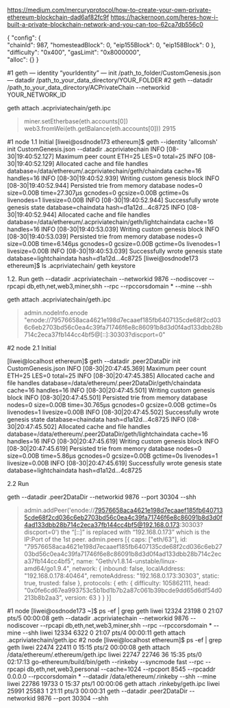 https://medium.com/mercuryprotocol/how-to-create-your-own-private-ethereum-blockchain-dad6af82fc9f
https://hackernoon.com/heres-how-i-built-a-private-blockchain-network-and-you-can-too-62ca7db556c0

{
    "config": {  
        "chainId": 987, 
        "homesteadBlock": 0,
        "eip155Block": 0,
        "eip158Block": 0
    },
    "difficulty": "0x400",
    "gasLimit": "0x8000000",  
    "alloc": {}
}

#1 
geth — identity “yourIdentity” — init /path_to_folder/CustomGenesis.json — datadir /path_to_your_data_directory/YOUR_FOLDER
#2
geth --datadir /path_to_your_data_directory/ACPrivateChain --networkid YOUR_NETWORK_ID

geth attach .acpriviatechain/geth.ipc
> miner.setEtherbase(eth.accounts[0])
> web3.fromWei(eth.getBalance(eth.accounts[0]))
2915

#1 node
1.1 Initial 
[liwei@osdnode173 ethereum]$ geth --identity 'allcomsh' init CustomGenesis.json  --datadir .acpriviatechain
INFO [08-30|19:40:52.127] Maximum peer count                       ETH=25 LES=0 total=25
INFO [08-30|19:40:52.129] Allocated cache and file handles         database=/data/ethereum/.acpriviatechain/geth/chaindata cache=16 handles=16
INFO [08-30|19:40:52.939] Writing custom genesis block 
INFO [08-30|19:40:52.944] Persisted trie from memory database      nodes=0 size=0.00B time=27.307µs gcnodes=0 gcsize=0.00B gctime=0s livenodes=1 livesize=0.00B
INFO [08-30|19:40:52.944] Successfully wrote genesis state         database=chaindata                                      hash=d1a12d…4c8725
INFO [08-30|19:40:52.944] Allocated cache and file handles         database=/data/ethereum/.acpriviatechain/geth/lightchaindata cache=16 handles=16
INFO [08-30|19:40:53.039] Writing custom genesis block 
INFO [08-30|19:40:53.039] Persisted trie from memory database      nodes=0 size=0.00B time=6.146µs  gcnodes=0 gcsize=0.00B gctime=0s livenodes=1 livesize=0.00B
INFO [08-30|19:40:53.039] Successfully wrote genesis state         database=lightchaindata                                      hash=d1a12d…4c8725
[liwei@osdnode173 ethereum]$ ls .acpriviatechain/
geth  keystore

1.2. Run
geth --datadir .acpriviatechain --networkid 9876 --nodiscover --rpcapi db,eth,net,web3,miner,shh --rpc --rpccorsdomain * --mine --shh

geth attach .acpriviatechain/geth.ipc
> admin.nodeInfo.enode
"enode://79576658aca4621e198d7ecaaef185fb6407135cde68f2cd036c6eb2703bd56c0ea4c39fa71746f6e8c86091b8d3d0f4ad133dbb28b714c2eca37fb144cc4bf5@[::]:30303?discport=0"
> 

#2 node
2.1 Initial 

[liwei@localhost ethereum]$ geth --datadir .peer2DataDir init CustomGenesis.json 
INFO [08-30|20:47:45.369] Maximum peer count                       ETH=25 LES=0 total=25
INFO [08-30|20:47:45.385] Allocated cache and file handles         database=/data/ethereum/.peer2DataDir/geth/chaindata cache=16 handles=16
INFO [08-30|20:47:45.501] Writing custom genesis block 
INFO [08-30|20:47:45.501] Persisted trie from memory database      nodes=0 size=0.00B time=30.765µs gcnodes=0 gcsize=0.00B gctime=0s livenodes=1 livesize=0.00B
INFO [08-30|20:47:45.502] Successfully wrote genesis state         database=chaindata                                   hash=d1a12d…4c8725
INFO [08-30|20:47:45.502] Allocated cache and file handles         database=/data/ethereum/.peer2DataDir/geth/lightchaindata cache=16 handles=16
INFO [08-30|20:47:45.619] Writing custom genesis block 
INFO [08-30|20:47:45.619] Persisted trie from memory database      nodes=0 size=0.00B time=5.86µs   gcnodes=0 gcsize=0.00B gctime=0s livenodes=1 livesize=0.00B
INFO [08-30|20:47:45.619] Successfully wrote genesis state         database=lightchaindata                                   hash=d1a12d…4c8725

2.2 Run

geth --datadir .peer2DataDir --networkid 9876 --port 30304 --shh
> admin.addPeer('enode://79576658aca4621e198d7ecaaef185fb6407135cde68f2cd036c6eb2703bd56c0ea4c39fa71746f6e8c86091b8d3d0f4ad133dbb28b714c2eca37fb144cc4bf5@192.168.0.173:30303?discport=0')
the “[::]” is replaced with “192.168.0.173” which is the IP:Port of the 1st peer.
> admin.peers
[{
    caps: ["eth/63"],
    id: "79576658aca4621e198d7ecaaef185fb6407135cde68f2cd036c6eb2703bd56c0ea4c39fa71746f6e8c86091b8d3d0f4ad133dbb28b714c2eca37fb144cc4bf5",
    name: "Geth/v1.8.14-unstable/linux-amd64/go1.9.4",
    network: {
      inbound: false,
      localAddress: "192.168.0.178:40464",
      remoteAddress: "192.168.0.173:30303",
      static: true,
      trusted: false
    },
    protocols: {
      eth: {
        difficulty: 105862111,
        head: "0x0fe6cd67ea993753c5b1bd1b7b2a87c061b39bcde9dd65d6df54d0213b8b2aa3",
        version: 63
      }
    }
}]

#1 node
[liwei@osdnode173 ~]$ ps -ef | grep geth
liwei    12324 23198  0 21:07 pts/5    00:00:08 geth --datadir .acpriviatechain --networkid 9876 --nodiscover --rpcapi db,eth,net,web3,miner,shh --rpc --rpccorsdomain * --mine --shh
liwei    12334  6322  0 21:07 pts/4    00:00:11 geth attach .acpriviatechain/geth.ipc
#2 node
[liwei@localhost ethereum]$ ps -ef | grep geth
liwei    22474 22411  0 15:15 pts/2    00:00:08 geth attach /data/ethereum/.ethereum/geth.ipc
liwei    22747 22746 36 15:35 pts/0    02:17:13 go-ethereum/build/bin/geth --rinkeby --syncmode fast --rpc --rpcapi db,eth,net,web3,personal --cache=1024 --rpcport 8545 --rpcaddr 0.0.0.0 --rpccorsdomain * --datadir /data/ethereum/.rinkeby --shh --mine
liwei    22786 19733  0 15:37 pts/1    00:00:06 geth attach .rinkeby/geth.ipc
liwei    25991 25583  1 21:11 pts/3    00:00:31 geth --datadir .peer2DataDir --networkid 9876 --port 30304 --shh

